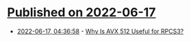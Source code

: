 # [Published on 2022-06-17](index.md)

* [2022-06-17, 04:36:58](https://news.ycombinator.com/item?id=31774170) - [Why Is AVX 512 Useful for RPCS3?](https://whatcookie.github.io/posts/why-is-avx-512-useful-for-rpcs3/)
